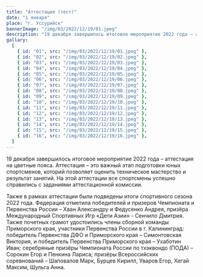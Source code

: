 ```yaml
---
title: "Аттестация (тест)"
date: "1 января"
place: "г. Уссурийск"
bannerImage: "/img/03/2022/12/19/01.jpeg"
description: "19 декабря завершилось итоговое мероприятие 2022 года – аттестация на цветные пояса. Аттестация – это важный этап подготовки юных спортсменов, которий позволяет оценить техническое мастерство и результат занятий. На этой аттестации все спортсмены успешно справились с заданиями аттестационной комиссии. Также в рамках аттестации были подведены итоги спортивного сезона 2022 года. Федерация отметила победителей и призеров Чемпионата и Первенства России – Хван Александру и Федусенко Андрея, призёра Международный Спортивных Игр «Дети Азии» - Сенчило Дмитрия. Также почетных грамот удостоились члены сборной команды Приморского края, участники Первенства России в г. Калининград: победитель Первенства ДФО и Приморского края – Симонтовская Виктория, и победитель Первенства Приморского края – Ухаботин Иван; серебряные призёры Чемпионата России по тхэквондо (ПОДА) – Сорокин Егор и Пенкина Лариса; призёры Всероссийских соревнований – Шаповалов Марк, Бурцев Кирилл, Уваров Егор, Хегай Максим, Шульга Анна."
gallary:
  [
    { id: "01", src: "/img/03/2022/12/19/01.jpeg" },
    { id: "02", src: "/img/03/2022/12/19/02.jpeg" },
    { id: "03", src: "/img/03/2022/12/19/03.jpeg" },
    { id: "04", src: "/img/03/2022/12/19/04.jpeg" },
    { id: "05", src: "/img/03/2022/12/19/05.jpeg" },
    { id: "06", src: "/img/03/2022/12/19/06.jpeg" },
    { id: "07", src: "/img/03/2022/12/19/07.jpeg" },
    { id: "08", src: "/img/03/2022/12/19/08.jpeg" },
    { id: "09", src: "/img/03/2022/12/19/09.jpeg" },
    { id: "10", src: "/img/03/2022/12/19/10.jpeg" },
    { id: "11", src: "/img/03/2022/12/19/11.jpeg" },
    { id: "12", src: "/img/03/2022/12/19/12.jpeg" },
    { id: "13", src: "/img/03/2022/12/19/13.jpeg" },
    { id: "14", src: "/img/03/2022/12/19/14.jpeg" },
    { id: "15", src: "/img/03/2022/12/19/15.jpeg" },
    { id: "16", src: "/img/03/2022/12/19/16.jpeg" },
  ]
---
```


19 декабря завершилось итоговое мероприятие 2022 года – аттестация на цветные пояса. Аттестация – это важный этап подготовки юных спортсменов, которий позволяет оценить техническое мастерство и результат занятий. На этой аттестации все спортсмены успешно справились с заданиями аттестационной комиссии.

Также в рамках аттестации были подведены итоги спортивного сезона 2022 года. Федерация отметила победителей и призеров Чемпионата и Первенства России – Хван Александру и Федусенко Андрея, призёра Международный Спортивных Игр «Дети Азии» - Сенчило Дмитрия. Также почетных грамот удостоились члены сборной команды Приморского края, участники Первенства России в г. Калининград: победитель Первенства ДФО и Приморского края – Симонтовская Виктория, и победитель Первенства Приморского края – Ухаботин Иван; серебряные призёры Чемпионата России по тхэквондо (ПОДА) – Сорокин Егор и Пенкина Лариса; призёры Всероссийских соревнований – Шаповалов Марк, Бурцев Кирилл, Уваров Егор, Хегай Максим, Шульга Анна.

